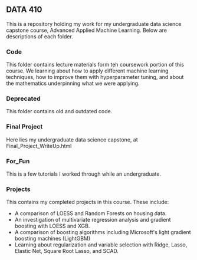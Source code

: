 ## DATA 410

This is a repository holding my work for my undergraduate data science capstone course, Advanced Applied Machine Learning. Below are descriptions of each folder.

### Code
This folder contains lecture materials form teh coursework portion of this course. We learning about how to apply different machine learning techniques, how to improve them with hyperparameter tuning, and about the mathematics underpinning what we were applying.

### Deprecated
This folder contains old and outdated code.

### Final Project
Here lies my undergraduate data science capstone, at Final_Project_WriteUp.html

### For_Fun
This is a few tutorials I worked through while an undergraduate.

### Projects
This contains my completed projects in this course. These include:
- A comparison of LOESS and Random Forests on housing data. 
- An investigation of multivariate regression analysis and gradient boosting with LOESS and XGB.
- A comparison of boosting algorithms including Microsoft's light gradient boosting machines (LightGBM)
- Learning about regularization and variable selection with Ridge, Lasso, Elastic Net, Square Root Lasso, and SCAD.
